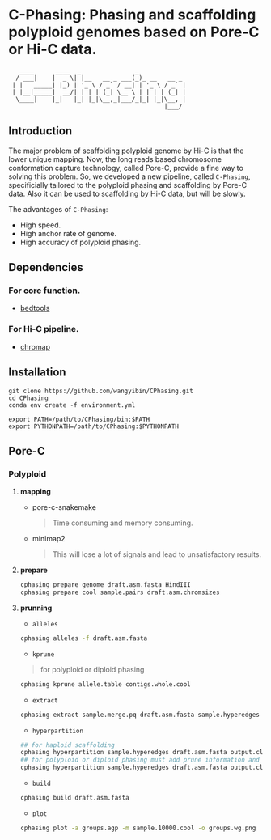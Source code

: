 # **C**-Phasing: **Phasing** and scaffolding polyploid genomes based on Pore-**C** or Hi-**C** data.
```
   ____      ____  _               _             
  / ___|    |  _ \| |__   __ _ ___(_)_ __   __ _ 
 | |   _____| |_) | '_ \ / _` / __| | '_ \ / _` |
 | |__|_____|  __/| | | | (_| \__ \ | | | | (_| |
  \____|    |_|   |_| |_|\__,_|___/_|_| |_|\__, |
                                           |___/ 
```
## Introduction
The major problem of scaffolding polyploid genome by Hi-C is that the lower unique mapping. Now, the long reads based chromosome conformation capture technology, called Pore-C, provide a fine way to solving this problem. So, we developed a new pipeline, called `C-Phasing`, specificially tailored to the polyploid phasing and scaffolding by Pore-C data. Also it can be used to scaffolding by Hi-C data, but will be slowly. 
  
The advantages of `C-Phasing`:   
- High speed.   
- High anchor rate of genome. 
- High accuracy of polyploid phasing. 
## Dependencies
### For core function.
- [bedtools](https://bedtools.readthedocs.io/en/latest/)
### For Hi-C pipeline.
- [chromap](https://github.com/haowenz/chromap)


## Installation
```
git clone https://github.com/wangyibin/CPhasing.git
cd CPhasing
conda env create -f environment.yml

export PATH=/path/to/CPhasing/bin:$PATH
export PYTHONPATH=/path/to/CPhasing:$PYTHONPATH
```

## Pore-C 
### Polyploid
1. **mapping**
    - pore-c-snakemake 
        > Time consuming and memory consuming.   
    - minimap2  
        > This will lose a lot of signals and lead to unsatisfactory results.

2. **prepare**
    ```bash
    cphasing prepare genome draft.asm.fasta HindIII
    cphasing prepare cool sample.pairs draft.asm.chromsizes 
    ```

3. **prunning**
    - `alleles`
    ```bash
    cphasing alleles -f draft.asm.fasta
    ```
    - `kprune`
    > for polyploid or diploid phasing
    ```bash
    cphasing kprune allele.table contigs.whole.cool 
    ```
    - `extract`
    ```bash
    cphasing extract sample.merge.pq draft.asm.fasta sample.hyperedges
    ```
    - `hyperpartition`
    ```bash
    ## for haploid scaffolding 
    cphasing hyperpartition sample.hyperedges draft.asm.fasta output.clusters.txt 
    ## for polyploid or diploid phasing must add prune information and use the multi partition mode
    cphasing hyperpartition sample.hyperedges draft.asm.fasta output.clusters.txt --prune prune.contig.list --multi  
    ```
    - `build`
    ```bash
    cphasing build draft.asm.fasta
    ```
    - `plot`
    ```bash
    cphasing plot -a groups.agp -m sample.10000.cool -o groups.wg.png
    ```
    




